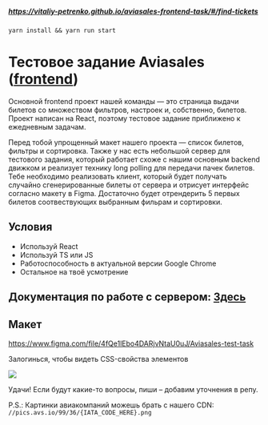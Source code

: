 ##### **https://vitaliy-petrenko.github.io/aviasales-frontend-task/#/find-tickets**

`yarn install && yarn run start`


# Тестовое задание Aviasales ([frontend](https://aviasales.recruitee.com/o/frontend-developer-js-coffeescript-react%C2%A0redux--aviasalesru))

Основной frontend проект нашей команды — это страница выдачи билетов со множеством фильтров, настроек и, собственно, билетов.
Проект написан на React, поэтому тестовое задание приближено к ежедневным задачам.

Перед тобой упрощенный макет нашего проекта — список билетов, фильтры и сортировка. Также у нас есть небольшой сервер для тестового задания, который работает схоже с нашим основным backend движком и реализует технику long polling для передачи пачек билетов. Тебе необходимо реализовать клиент, который будет получать случайно сгенерированные билеты от сервера и отрисует интерфейс согласно макету в Figma. Достаточно будет отрендерить 5 первых билетов соотвествующих выбранным фильрам и сортировки.

## Условия

- Используй React
- Используй TS или JS
- Работоспособность в актуальной версии Google Chrome
- Остальное на твоё усмотрение

## Документация по работе с сервером: [Здесь](https://github.com/KosyanMedia/test-tasks/blob/master/aviasales_frontend/server.md)

## Макет

https://www.figma.com/file/4fQe1lEbo4DARjvNtaU0uJ/Aviasales-test-task

Залогинься, чтобы видеть CSS-свойства элементов

![](search_preview.png?raw=true)

Удачи! Если будут какие-то вопросы, пиши – добавим уточнения в репу.

P.S.: Картинки авиакомпаний можешь брать с нашего CDN: `//pics.avs.io/99/36/{IATA_CODE_HERE}.png`
